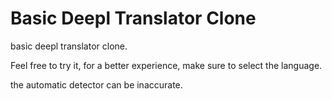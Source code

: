 # Basic Deepl Translator Clone

basic deepl translator clone.

Feel free to try it, for a better experience, make sure to select the language.

the automatic detector can be inaccurate.

